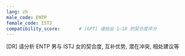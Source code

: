 ```yaml
---
lang: zh
male_code: ENTP
female_code: ISTJ
compatibility_score:       # [GPT] 请给出 1–10 的契合度评分
---
```


[DR] 请分析 ENTP 男与 ISTJ 女的契合度, 互补优势, 潜在冲突, 相处建议等

